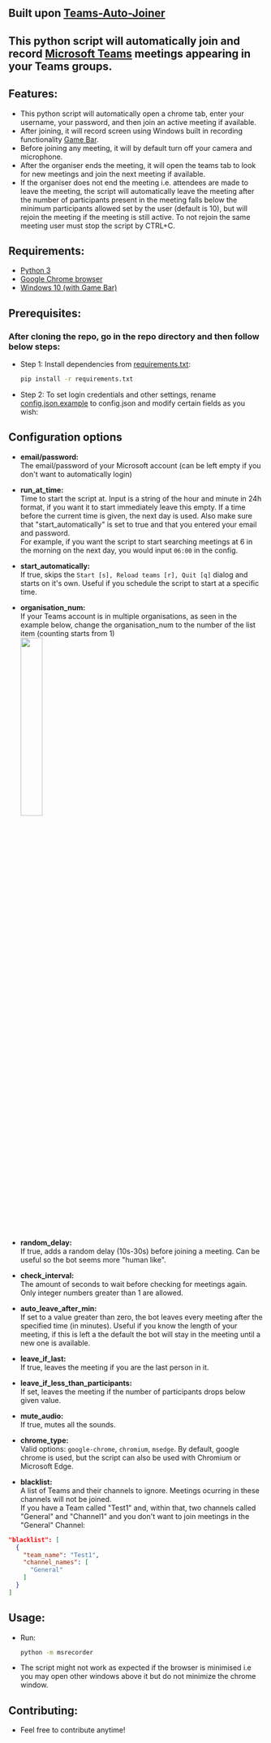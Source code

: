 ## Built upon [Teams-Auto-Joiner](https://github.com/TobiasPankner/Teams-Auto-Joiner)

## This python script will automatically join and record [Microsoft Teams](https://www.microsoft.com/en-in/microsoft-365/microsoft-teams/group-chat-software) meetings appearing in your Teams groups.

## Features:

- This python script will automatically open a chrome tab, enter your username, your password, and then join an active meeting if available.
- After joining, it will record screen using Windows built in recording functionality [Game Bar](https://community.windows.com/en-us/stories/capture-and-share-videos-with-game-bar).
- Before joining any meeting, it will by default turn off your camera and microphone.
- After the organiser ends the meeting, it will open the teams tab to look for new meetings and join the next meeting if available.
- If the organiser does not end the meeting i.e. attendees are made to leave the meeting, the script will automatically leave the meeting after the number of participants present in the meeting falls below the minimum participants allowed set by the user (default is 10), but will rejoin the meeting if the meeting is still active. To not rejoin the same meeting user must stop the script by CTRL+C.

## Requirements:

- [Python 3](https://www.python.org/downloads/)
- [Google Chrome browser](https://www.google.com/intl/en_in/chrome/)
- [Windows 10 (with Game Bar)](https://www.microsoft.com/pl-pl/software-download/windows10)

## Prerequisites:

### After cloning the repo, go in the repo directory and then follow below steps:

- Step 1:
  Install dependencies from [requirements.txt](requirements.txt):

  ```bash
  pip install -r requirements.txt
  ```

- Step 2:
  To set login credentials and other settings, rename [config.json.example](config.json.example) to config.json and modify certain fields as you wish:

## Configuration options

- **email/password:**  
  The email/password of your Microsoft account (can be left empty if you don't want to automatically login)

- **run_at_time:**  
  Time to start the script at. Input is a string of the hour and minute in 24h format, if you want it to start immediately leave this empty.
  If a time before the current time is given, the next day is used. Also make sure that "start_automatically" is set to true and that
  you entered your email and password.  
  For example, if you want the script to start searching meetings at 6 in the morning on the next day, you would input `06:00` in the config.

- **start_automatically:**  
  If true, skips the `Start [s], Reload teams [r], Quit [q]` dialog and starts on it's own. Useful if you schedule the script to start at a specific time.

- **organisation_num:**  
  If your Teams account is in multiple organisations, as seen in the example below, change the organisation_num to the number of the list item (counting starts from 1)  
  <img width="30%" src="https://imgur.com/CWpK4wk.png">

- **random_delay:**  
  If true, adds a random delay (10s-30s) before joining a meeting. Can be useful so the bot seems more "human like".

- **check_interval:**  
  The amount of seconds to wait before checking for meetings again. Only integer numbers greater than 1 are allowed.

- **auto_leave_after_min:**  
  If set to a value greater than zero, the bot leaves every meeting after the specified time (in minutes). Useful if you know the length of your meeting, if this is left a the default the bot will stay in the meeting until a new one is available.

- **leave_if_last:**  
  If true, leaves the meeting if you are the last person in it.

- **leave_if_less_than_participants:**  
  If set, leaves the meeting if the number of participants drops below given value.

- **mute_audio:**  
  If true, mutes all the sounds.

- **chrome_type:**  
  Valid options: `google-chrome`, `chromium`, `msedge`. By default, google chrome is used, but the script can also be used with Chromium or Microsoft Edge.

- **blacklist:**  
  A list of Teams and their channels to ignore. Meetings ocurring in these channels will not be joined.  
  If you have a Team called "Test1" and, within that, two channels called "General" and "Channel1" and you don't want to join meetings in the "General" Channel:

```json
"blacklist": [
  {
    "team_name": "Test1",
    "channel_names": [
      "General"
    ]
  }
]
```

## Usage:

- Run:
  ```bash
  python -m msrecorder
  ```
- The script might not work as expected if the browser is minimised i.e you may open other windows above it but do not minimize the chrome window.

## Contributing:

- Feel free to contribute anytime!
